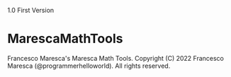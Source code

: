 1.0 
First Version


# MarescaMathTools
Francesco Maresca's Maresca Math Tools.  Copyright (C) 2022 Francesco Maresca (@programmerhelloworld). All rights reserved.
